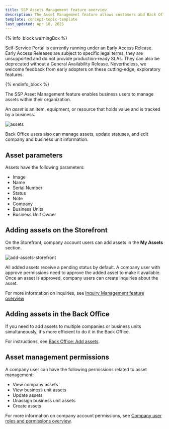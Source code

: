 ```yaml
---
title: SSP Assets Management feature overview
description: The Asset Management feature allows customers abd Back Office users to manage assets within the organization.
template: concept-topic-template
last_updated: Apr 10, 2025
---
```


{% info_block warningBox %}

Self-Service Portal is currently running under an Early Access Release. Early Access Releases are subject to specific legal terms, they are unsupported and do not provide production-ready SLAs. They can also be deprecated without a General Availability Release. Nevertheless, we welcome feedback from early adopters on these cutting-edge, exploratory features.

{% endinfo_block %}

The SSP Asset Management feature enables business users to manage assets within their organization.

An *asset* is an item, equipment, or resource that holds value and is tracked by a business.

![assets](https://spryker.s3.eu-central-1.amazonaws.com/docs/pbc/all/self-service-portal/ssp-assets-management-feature-overview.md/my-assets.png)


Back Office users also can manage assets, update statuses, and edit company and business unit information.

## Asset parameters

Assets have the following parameters:

- Image
- Name
- Serial Number
- Status
- Note
- Company
- Business Units
- Business Unit Owner

## Adding assets on the Storefront

On the Storefront, company account users can add assets in the **My Assets** section.

![add-assets-storefront](https://spryker.s3.eu-central-1.amazonaws.com/docs/pbc/all/self-service-portal/ssp-assets-management-feature-overview.md/add-assets-storefront.md.png)

All added assets receive a pending status by default. A company user with approve permissions need to approve the added asset to make it available. Once an asset is approved, company users can create inquiries about the asset.

For more information on inquiries, see [Inquiry Management feature overview](/docs/pbc/all/self-service-portal/latest/ssp-inquiry-management-feature-overview.html)


## Adding assets in the Back Office

If you need to add assets to multiple companies or business units simultaneously, it's more efficient to do it in the Back Office.

For instructions, see [Back Office: Add assets](/docs/pbc/all/self-service-portal/latest/back-office-add-assets.html).



## Asset management permissions

A company user can have the following permissions related to asset management:

- View company assets
- View business unit assets
- Update assets
- Unassign business unit assets
- Create assets

For more information on company account permissions, see [Company user roles and permissions overview](/docs/pbc/all/customer-relationship-management/202410.0/base-shop/company-account-feature-overview/company-user-roles-and-permissions-overview).















